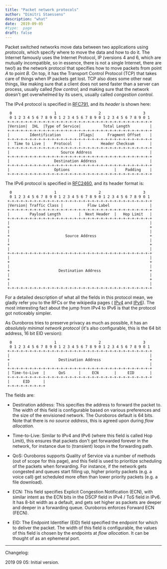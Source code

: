 ```yaml
---
title: "Packet network protocols"
author: "Dimitri Staessens"
description: "what"
date:  2019-09-05
#type:  page
draft: false
---
```


Packet switched networks move data between two applications using
_protocols_, which specify where to move the data and how to do it.
The Internet famously uses the Internet Protocol, IP (versions 4 and
6, which are mutually incompatible, so in essence, there is not a
single Internet, there are two!) as the network protocol that
specifies how to move packets from point _A_ to point _B_. On top, it
has the Transport Control Protocol (TCP) that takes care of things
when IP packets get lost. TCP also does some other neat things, like
making sure that a client does not send faster than a server can
process, usually called _flow control_; and making sure that the
network doesn't get overwhelmed by its users, usually called
_congestion control_.

The IPv4 protocol is specified in
[RFC791](https://tools.ietf.org/html/rfc791), and its _header_ is
shown here:

```
  0                   1                   2                   3
  0 1 2 3 4 5 6 7 8 9 0 1 2 3 4 5 6 7 8 9 0 1 2 3 4 5 6 7 8 9 0 1
 +-+-+-+-+-+-+-+-+-+-+-+-+-+-+-+-+-+-+-+-+-+-+-+-+-+-+-+-+-+-+-+-+
 |Version|  IHL  |Type of Service|          Total Length         |
 +-+-+-+-+-+-+-+-+-+-+-+-+-+-+-+-+-+-+-+-+-+-+-+-+-+-+-+-+-+-+-+-+
 |         Identification        |Flags|      Fragment Offset    |
 +-+-+-+-+-+-+-+-+-+-+-+-+-+-+-+-+-+-+-+-+-+-+-+-+-+-+-+-+-+-+-+-+
 |  Time to Live |    Protocol   |         Header Checksum       |
 +-+-+-+-+-+-+-+-+-+-+-+-+-+-+-+-+-+-+-+-+-+-+-+-+-+-+-+-+-+-+-+-+
 |                       Source Address                          |
 +-+-+-+-+-+-+-+-+-+-+-+-+-+-+-+-+-+-+-+-+-+-+-+-+-+-+-+-+-+-+-+-+
 |                    Destination Address                        |
 +-+-+-+-+-+-+-+-+-+-+-+-+-+-+-+-+-+-+-+-+-+-+-+-+-+-+-+-+-+-+-+-+
 |                    Options                    |    Padding    |
 +-+-+-+-+-+-+-+-+-+-+-+-+-+-+-+-+-+-+-+-+-+-+-+-+-+-+-+-+-+-+-+-+
```

The IPv6 protocol is specified in
[RFC2460](https://tools.ietf.org/html/rfc2460), and its header format
is:

```
  0                   1                   2                   3
  0 1 2 3 4 5 6 7 8 9 0 1 2 3 4 5 6 7 8 9 0 1 2 3 4 5 6 7 8 9 0 1
 +-+-+-+-+-+-+-+-+-+-+-+-+-+-+-+-+-+-+-+-+-+-+-+-+-+-+-+-+-+-+-+-+
 |Version| Traffic Class |           Flow Label                  |
 +-+-+-+-+-+-+-+-+-+-+-+-+-+-+-+-+-+-+-+-+-+-+-+-+-+-+-+-+-+-+-+-+
 |         Payload Length        |  Next Header  |   Hop Limit   |
 +-+-+-+-+-+-+-+-+-+-+-+-+-+-+-+-+-+-+-+-+-+-+-+-+-+-+-+-+-+-+-+-+
 |                                                               |
 +                                                               +
 |                                                               |
 +                         Source Address                        +
 |                                                               |
 +                                                               +
 |                                                               |
 +-+-+-+-+-+-+-+-+-+-+-+-+-+-+-+-+-+-+-+-+-+-+-+-+-+-+-+-+-+-+-+-+
 |                                                               |
 +                                                               +
 |                                                               |
 +                      Destination Address                      +
 |                                                               |
 +                                                               +
 |                                                               |
 +-+-+-+-+-+-+-+-+-+-+-+-+-+-+-+-+-+-+-+-+-+-+-+-+-+-+-+-+-+-+-+-+

```

For a detailed description of what all the fields in this protocol
mean, we gladly refer you to the RFCs or the wikipedia pages (
[IPv4](https://en.wikipedia.org/wiki/IPv4) and
[IPv6](https://en.wikipedia.org/wiki/IPv6)).  The most interesting
fact about the jump from IPv4 to IPv6 is that the protocol got
noticeably simpler.

As Ouroboros tries to preserve privacy as much as possible, it has an
*absolutely minimal network protocol* (it's also configurable, this is
the 64 bit address, 16 bit EID version):

```
  0                   1                   2                   3
  0 1 2 3 4 5 6 7 8 9 0 1 2 3 4 5 6 7 8 9 0 1 2 3 4 5 6 7 8 9 0 1
 +-+-+-+-+-+-+-+-+-+-+-+-+-+-+-+-+-+-+-+-+-+-+-+-+-+-+-+-+-+-+-+-+
 |                                                               |
 +                      Destination Address                      +
 |                                                               |
 +-+-+-+-+-+-+-+-+-+-+-+-+-+-+-+-+-+-+-+-+-+-+-+-+-+-+-+-+-+-+-+-+
 | Time-to-Live  |      QoS      |     ECN       |     EID       |
 +-+-+-+-+-+-+-+-+-+-+-+-+-+-+-+-+-+-+-+-+-+-+-+-+-+-+-+-+-+-+-+-+
 |      EID      |
 +-+-+-+-+-+-+-+-+
```

The fields are:

* Destination address: This specifies the address to forward the
  packet to. The width of this field is configurable based on various
  preferences and the size of the envisioned network. The Ouroboros
  default is 64 bits. Note that there is _no source address_, this is
  agreed upon during _flow allocation_.

* Time-to-Live: Similar to IPv4 and IPv6 (where this field is called
  Hop Limit), this ensures that packets don't get forwarded forever in
  the network, for instance due to (transient) loops in the forwarding
  path.

* QoS: Ouroboros supports Quality of Service via a number of methods
  (out of scope for this page), and this field is used to prioritize
  scheduling of the packets when forwarding. For instance, if the
  network gets congested and queues start filling up, higher priority
  packets (e.g. a voice call) get scheduled more often than lower
  priority packets (e.g. a file download).

* ECN: This field specifies Explicit Congestion Notification (ECN),
  with similar intent as the ECN bits in the DSCP field in IPv4 / ToS
  field in IPv6. It has 8-bit width as a default, and gets set higher
  as packets are deeper and deeper in a forwarding queue. Ouroboros
  enforces Forward ECN (FECN).

* EID: The Endpoint Identifier (EID) field specified the endpoint for
  which to deliver the packet. The width of this field is
  configurable, the values of this field is chosen by the endpoints at
  _flow allocation_. It can be thought of as an ephemeral port.

---
Changelog:

2019 09 05: Initial version.